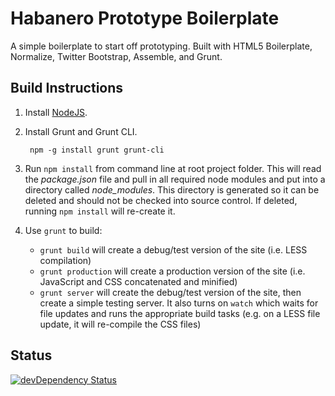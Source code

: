 # Habanero Prototype Boilerplate

A simple boilerplate to start off prototyping. Built with HTML5 Boilerplate, Normalize, Twitter Bootstrap, Assemble, and Grunt. 

## Build Instructions

1. Install [NodeJS](http://nodejs.org/).

2. Install Grunt and Grunt CLI.

        npm -g install grunt grunt-cli

3. Run `npm install` from command line at root project folder.
    This will read the *package.json* file and pull in all required node modules and put into a directory called *node_modules*. This directory is generated so it can be deleted and should not be checked into source control. If deleted, running `npm install` will re-create it.

4. Use `grunt` to build:
    - `grunt build` will create a debug/test version of the site (i.e. LESS compilation)
    - `grunt production` will create a production version of the site (i.e. JavaScript and CSS concatenated and minified)
    - `grunt server` will create the debug/test version of the site, then create a simple testing server. It also turns on `watch` which waits for file updates and runs the appropriate build tasks (e.g. on a LESS file update, it will re-compile the CSS files)

## Status

[![devDependency Status](https://david-dm.org/habaneroconsulting/habanero-prototype-boilerplate/dev-status.svg)](https://david-dm.org/habaneroconsulting/habanero-prototype-boilerplate#info=devDependencies)
